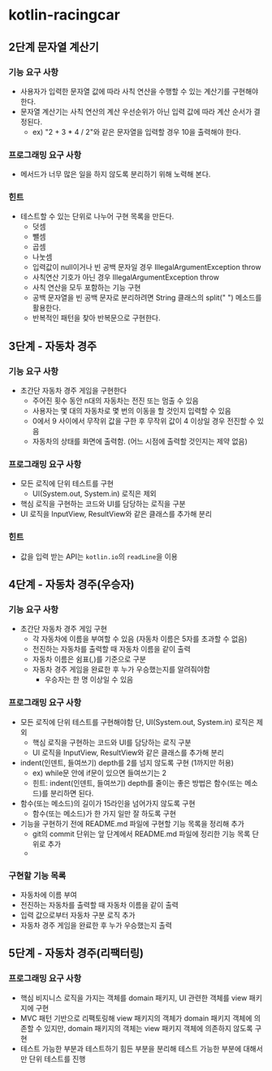 # kotlin-racingcar

## 2단계 문자열 계산기

### 기능 요구 사항

- 사용자가 입력한 문자열 값에 따라 사칙 연산을 수행할 수 있는 계산기를 구현해야 한다.
- 문자열 계산기는 사칙 연산의 계산 우선순위가 아닌 입력 값에 따라 계산 순서가 결정된다.
    - ex) "2 + 3 * 4 / 2"와 같은 문자열을 입력할 경우 10을 출력해야 한다.

### 프로그래밍 요구 사항

- 메서드가 너무 많은 일을 하지 않도록 분리하기 위해 노력해 본다.

### 힌트

- 테스트할 수 있는 단위로 나누어 구현 목록을 만든다.
    - 덧셈
    - 뺄셈
    - 곱셈
    - 나눗셈
    - 입력값이 null이거나 빈 공백 문자일 경우 IllegalArgumentException throw
    - 사칙연산 기호가 아닌 경우 IllegalArgumentException throw
    - 사칙 연산을 모두 포함하는 기능 구현
    - 공백 문자열을 빈 공백 문자로 분리하려면 String 클래스의 split(" ") 메소드를 활용한다.
    - 반복적인 패턴을 찾아 반복문으로 구현한다.

## 3단계 - 자동차 경주

### 기능 요구 사항

- 초간단 자동차 경주 게임을 구현한다
    - 주어진 횟수 동안 n대의 자동차는 전진 또는 멈출 수 있음
    - 사용자는 몇 대의 자동차로 몇 번의 이동을 할 것인지 입력할 수 있음
    - 0에서 9 사이에서 무작위 값을 구한 후 무작위 값이 4 이상일 경우 전진할 수 있음
    - 자동차의 상태를 화면에 출력함. (어느 시점에 출력할 것인지는 제약 없음)

### 프로그래밍 요구 사항

- 모든 로직에 단위 테스트를 구현
    - UI(System.out, System.in) 로직은 제외
- 핵심 로직을 구현하는 코드와 UI를 담당하는 로직을 구분
- UI 로직을 InputView, ResultView와 같은 클래스를 추가해 분리

### 힌트

- 값을 입력 받는 API는 `kotlin.io`의 `readLine`을 이용

## 4단계 - 자동차 경주(우승자)

### 기능 요구 사항

- 초간단 자동차 경주 게임 구현
    - 각 자동차에 이름을 부여할 수 있음 (자동차 이름은 5자를 초과할 수 없음)
    - 전진하는 자동차를 출력할 때 자동차 이름을 같이 출력
    - 자동차 이름은 쉼표(,)를 기준으로 구분
    - 자동차 경주 게임을 완료한 후 누가 우승했는지를 알려줘야함
        - 우승자는 한 명 이상일 수 있음

### 프로그래밍 요구 사항

- 모든 로직에 단위 테스트를 구현해야함 단, UI(System.out, System.in) 로직은 제외
    - 핵심 로직을 구현하는 코드와 UI를 담당하는 로직 구분
    - UI 로직을 InputView, ResultView와 같은 클래스를 추가해 분리
- indent(인덴트, 들여쓰기) depth를 2를 넘지 않도록 구현 (1까지만 허용)
    - ex) while문 안에 if문이 있으면 들여쓰기는 2
    - 힌트: indent(인덴트, 들여쓰기) depth를 줄이는 좋은 방법은 함수(또는 메소드)를 분리하면 된다.
- 함수(또는 메소드)의 길이가 15라인을 넘어가지 않도록 구현
    - 함수(또는 메소드)가 한 가지 일만 잘 하도록 구현
- 기능을 구현하기 전에 README.md 파일에 구현할 기능 목록을 정리해 추가
    - git의 commit 단위는 앞 단계에서 README.md 파일에 정리한 기능 목록 단위로 추가
    -

### 구현할 기능 목록

- 자동차에 이름 부여
- 전진하는 자동차를 출력할 때 자동차 이름을 같이 출력
- 입력 값으로부터 자동차 구분 로직 추가
- 자동차 경주 게임을 완료한 후 누가 우승했는지 출력

## 5단계 - 자동차 경주(리팩터링)

### 프로그래밍 요구 사항

- 핵심 비지니스 로직을 가지는 객체를 domain 패키지, UI 관련한 객체를 view 패키지에 구현
- MVC 패턴 기반으로 리팩토링해 view 패키지의 객체가 domain 패키지 객체에 의존할 수 있지만, domain 패키지의 객체는 view 패키지 객체에 의존하지 않도록 구현
- 테스트 가능한 부분과 테스트하기 힘든 부분을 분리해 테스트 가능한 부분에 대해서만 단위 테스트를 진행
